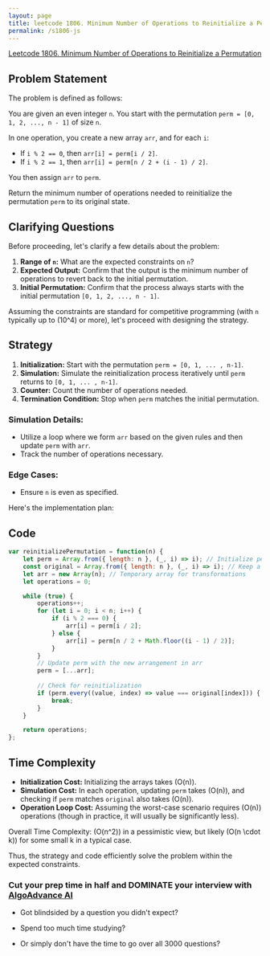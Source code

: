 ```yaml
---
layout: page
title: leetcode 1806. Minimum Number of Operations to Reinitialize a Permutation
permalink: /s1806-js
---
```

[Leetcode 1806. Minimum Number of Operations to Reinitialize a Permutation](https://algoadvance.github.io/algoadvance/l1806)
## Problem Statement

The problem is defined as follows:

You are given an even integer `n`. You start with the permutation `perm = [0, 1, 2, ..., n - 1]` of size `n`.

In one operation, you create a new array `arr`, and for each `i`:

- If `i % 2 == 0`, then `arr[i] = perm[i / 2]`.
- If `i % 2 == 1`, then `arr[i] = perm[n / 2 + (i - 1) / 2]`.

You then assign `arr` to `perm`.

Return the minimum number of operations needed to reinitialize the permutation `perm` to its original state.

## Clarifying Questions

Before proceeding, let's clarify a few details about the problem:
1. **Range of `n`:** What are the expected constraints on `n`? 
2. **Expected Output:** Confirm that the output is the minimum number of operations to revert back to the initial permutation.
3. **Initial Permutation:** Confirm that the process always starts with the initial permutation `[0, 1, 2, ..., n - 1]`.

Assuming the constraints are standard for competitive programming (with `n` typically up to \(10^4\) or more), let's proceed with designing the strategy.

## Strategy

1. **Initialization:** Start with the permutation `perm = [0, 1, ... , n-1]`.
2. **Simulation:** Simulate the reinitialization process iteratively until `perm` returns to `[0, 1, ... , n-1]`.
3. **Counter:** Count the number of operations needed.
4. **Termination Condition:** Stop when `perm` matches the initial permutation.

### Simulation Details:

- Utilize a loop where we form `arr` based on the given rules and then update `perm` with `arr`.
- Track the number of operations necessary.

### Edge Cases:
- Ensure `n` is even as specified.

Here's the implementation plan:

## Code

```javascript
var reinitializePermutation = function(n) {
    let perm = Array.from({ length: n }, (_, i) => i); // Initialize perm [0, 1, 2, ..., n-1]
    const original = Array.from({ length: n }, (_, i) => i); // Keep a copy of the original permutation
    let arr = new Array(n); // Temporary array for transformations
    let operations = 0;

    while (true) {
        operations++;
        for (let i = 0; i < n; i++) {
            if (i % 2 === 0) {
                arr[i] = perm[i / 2];
            } else {
                arr[i] = perm[n / 2 + Math.floor((i - 1) / 2)];
            }
        }
        // Update perm with the new arrangement in arr
        perm = [...arr]; 
        
        // Check for reinitialization
        if (perm.every((value, index) => value === original[index])) {
            break;
        }
    }

    return operations;
};
```

## Time Complexity

- **Initialization Cost:** Initializing the arrays takes \(O(n)\).
- **Simulation Cost:** In each operation, updating `perm` takes \(O(n)\), and checking if `perm` matches `original` also takes \(O(n)\).
- **Operation Loop Cost:** Assuming the worst-case scenario requires \(O(n)\) operations (though in practice, it will usually be significantly less).

Overall Time Complexity: \(O(n^2)\) in a pessimistic view, but likely \(O(n \cdot k)\) for some small k in a typical case.

Thus, the strategy and code efficiently solve the problem within the expected constraints.


### Cut your prep time in half and DOMINATE your interview with [AlgoAdvance AI](https://algoAdvance.com)

- Got blindsided by a question you didn't expect?

- Spend too much time studying?

- Or simply don't have the time to go over all 3000 questions?

